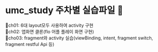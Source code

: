 # umc_study 주차별 실습파일 🐬

👻ch01: 6대 layout모두 사용하여 activity 구현<br>
🧸ch02: 앱화면 클론(flo 어플 플레이 화면 구현)<br>
🐳cho03: fragment와 activity 실습(viewBinding, intent, fragment switch, fragment restful Api 등)<br>
